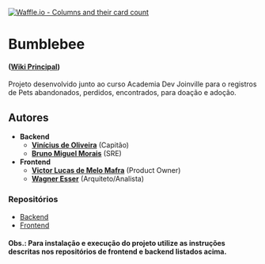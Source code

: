 [![Waffle.io - Columns and their card count](https://badge.waffle.io/academiadev-joinville/projeto-backend-bumblebee.svg?columns=all)](https://waffle.io/academiadev-joinville/projeto-backend-bumblebee) 

# Bumblebee

#### ([Wiki Principal](home.md))

Projeto desenvolvido junto ao curso Academia Dev Joinville para o registros de Pets abandonados, perdidos, encontrados, para doação e adoção.

## Autores

* **Backend**
  * **[Vinícius de Oliveira](https://github.com/academiadev-jlle/wiki/blob/master/.gitbook/assets/vinicius.png)** (Capitão)
  * **[Bruno Miguel Morais](https://github.com/academiadev-jlle/wiki/blob/master/.gitbook/assets/bumblebee-bruno-sre.png)** (SRE)
* **Frontend**
  * **[Victor Lucas de Melo Mafra](https://github.com/academiadev-jlle/wiki/blob/master/.gitbook/assets/bumblebee-victor-po.png)** (Product Owner)
  * **[Wagner Esser](https://github.com/WagnerEsser)** (Arquiteto/Analista)

### Repositórios
- [Backend](https://github.com/academiadev-jlle/backend-bumblebee)
- [Frontend](https://github.com/academiadev-jlle/frontend-bumblebee)

#### Obs.: Para instalação e execução do projeto utilize as instruções descritas nos repositórios de frontend e backend listados acima.
